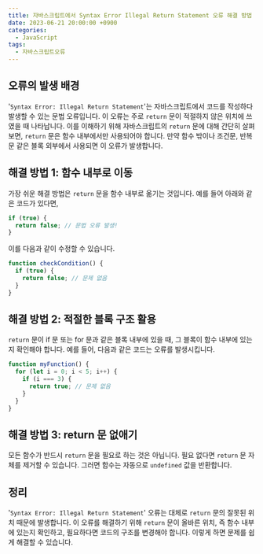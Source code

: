 ```yaml
---
title: 자바스크립트에서 Syntax Error Illegal Return Statement 오류 해결 방법
date: 2023-06-21 20:00:00 +0900
categories:
  - JavaScript
tags:
  - 자바스크립트오류
---
```


## 오류의 발생 배경

'`Syntax Error: Illegal Return Statement`'는 자바스크립트에서 코드를 작성하다 발생할 수 있는 문법 오류입니다. 이 오류는 주로 `return` 문이 적절하지 않은 위치에 쓰였을 때 나타납니다. 이를 이해하기 위해 자바스크립트의 `return` 문에 대해 간단히 살펴보면, `return` 문은 함수 내부에서만 사용되어야 합니다. 만약 함수 밖이나 조건문, 반복문 같은 블록 외부에서 사용되면 이 오류가 발생합니다.

## 해결 방법 1: 함수 내부로 이동

가장 쉬운 해결 방법은 `return` 문을 함수 내부로 옮기는 것입니다. 예를 들어 아래와 같은 코드가 있다면,

```javascript
if (true) {
  return false; // 문법 오류 발생!
}
```

이를 다음과 같이 수정할 수 있습니다.

```javascript
function checkCondition() {
  if (true) {
    return false; // 문제 없음
  }
}
```

## 해결 방법 2: 적절한 블록 구조 활용

`return` 문이 if 문 또는 for 문과 같은 블록 내부에 있을 때, 그 블록이 함수 내부에 있는지 확인해야 합니다. 예를 들어, 다음과 같은 코드는 오류를 발생시킵니다.

```javascript
function myFunction() {
  for (let i = 0; i < 5; i++) {
    if (i === 3) {
      return true; // 문제 없음
    }
  }
}
```

## 해결 방법 3: return 문 없애기

모든 함수가 반드시 `return` 문을 필요로 하는 것은 아닙니다. 필요 없다면 `return` 문 자체를 제거할 수 있습니다. 그러면 함수는 자동으로 `undefined` 값을 반환합니다.

## 정리

'`Syntax Error: Illegal Return Statement`' 오류는 대체로 `return` 문의 잘못된 위치 때문에 발생합니다. 이 오류를 해결하기 위해 `return` 문이 올바른 위치, 즉 함수 내부에 있는지 확인하고, 필요하다면 코드의 구조를 변경해야 합니다. 이렇게 하면 문제를 쉽게 해결할 수 있습니다.